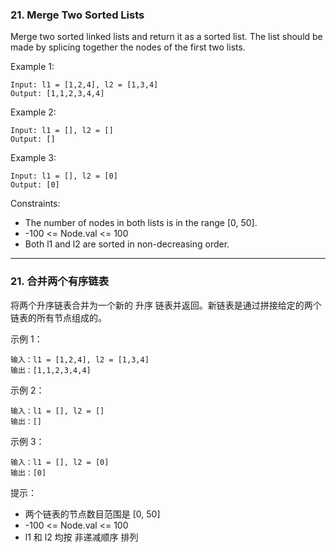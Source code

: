 ### 21. Merge Two Sorted Lists
Merge two sorted linked lists and return it as a sorted list. The list should be made by splicing together the nodes of the first two lists.



Example 1:

	Input: l1 = [1,2,4], l2 = [1,3,4]
	Output: [1,1,2,3,4,4]

Example 2:

	Input: l1 = [], l2 = []
	Output: []

Example 3:

	Input: l1 = [], l2 = [0]
	Output: [0]



Constraints:

* The number of nodes in both lists is in the range [0, 50].
* -100 <= Node.val <= 100
* Both l1 and l2 are sorted in non-decreasing order.

----

### 21. 合并两个有序链表
将两个升序链表合并为一个新的 升序 链表并返回。新链表是通过拼接给定的两个链表的所有节点组成的。



示例 1：

	输入：l1 = [1,2,4], l2 = [1,3,4]
	输出：[1,1,2,3,4,4]

示例 2：

	输入：l1 = [], l2 = []
	输出：[]

示例 3：

	输入：l1 = [], l2 = [0]
	输出：[0]



提示：

* 两个链表的节点数目范围是 [0, 50]
* -100 <= Node.val <= 100
* l1 和 l2 均按 非递减顺序 排列

